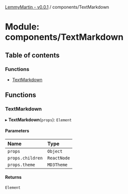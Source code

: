 [LemmyMartin - v0.0.1](../README.md) / components/TextMarkdown

# Module: components/TextMarkdown

## Table of contents

### Functions

- [TextMarkdown](components_TextMarkdown.md#textmarkdown)

## Functions

### TextMarkdown

▸ **TextMarkdown**(`props`): `Element`

#### Parameters

| Name | Type |
| :------ | :------ |
| `props` | `Object` |
| `props.children` | `ReactNode` |
| `props.theme` | `MD3Theme` |

#### Returns

`Element`
